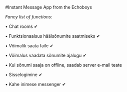 #Instant Message App from the Echoboys

*Fancy list of functions:*  

• Chat rooms ✔

• Funktsionaalsus häälsõnumite saatmiseks  ✔

• Võimalik saata faile  ✔

• Võimalus vaadata sõnumite ajalugu ✔

• Kui sõnumi saaja on offline, saadab server e-mail teate  

• Sisselogimine ✔

• Kahe inimese messenger ✔
